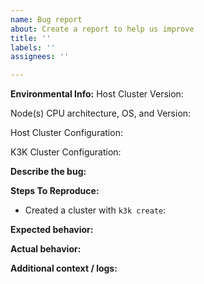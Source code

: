 ```yaml
---
name: Bug report
about: Create a report to help us improve
title: ''
labels: ''
assignees: ''

---
```


<!-- Thanks for helping us to improve K3K! We welcome all bug reports. Please fill out each area of the template so we can better help you. Comments like this will be hidden when you post but you can delete them if you wish. -->

**Environmental Info:**
Host Cluster Version: 
<!-- For example K3S v1.32.1+k3s1 or RKE2 v1.31.5+rke2r1 -->

Node(s) CPU architecture, OS, and Version: 
<!-- Provide the output from "uname -a" on the node(s) -->

Host Cluster Configuration:
<!-- Provide some basic information on the cluster configuration. For example, "1 servers, 2 agents CNI: Flannel". -->

K3K Cluster Configuration:
<!-- Provide some basic information on the cluster configuration. For example, "3 servers, 2 agents". -->

**Describe the bug:**
<!-- A clear and concise description of what the bug is. -->

**Steps To Reproduce:**
- Created a cluster with `k3k create`: 

**Expected behavior:**
<!-- A clear and concise description of what you expected to happen. -->

**Actual behavior:**
<!-- A clear and concise description of what actually happened. -->

**Additional context / logs:**
<!-- Add any other context and/or logs about the problem here. -->
